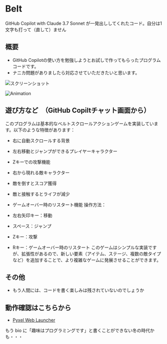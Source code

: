 # Belt
GitHub Copilot with Claude 3.7 Sonnet が一発出ししてくれたコード。自分は1文字も打って（直して）ません

## 概要
- GitHub Copilotの使い方を勉強しようとお試しで作ってもらったプログラムコードです。
- ナニカ問題がありましたら対応させていただきたいと思います。

![スクリーンショット]()

![Animation]()

## 遊び方など　（GitHub Copiltチャット画面から）
このプログラムは基本的なベルトスクロールアクションゲームを実装しています。以下のような特徴があります：

- 右に自動スクロールする背景
- 左右移動とジャンプができるプレイヤーキャラクター
- Zキーでの攻撃機能
- 右から現れる敵キャラクター
- 敵を倒すとスコア獲得
- 敵と接触するとライフが減少
- ゲームオーバー時のリスタート機能
操作方法：

- 左右矢印キー：移動
- スペース：ジャンプ
- Zキー：攻撃
- Rキー：ゲームオーバー時のリスタート
このゲームはシンプルな実装ですが、拡張性があるので、新しい要素（アイテム、ステージ、複数の敵タイプなど）を追加することで、より複雑なゲームに発展させることができます。

## その他
- もう人間には、コードを書く楽しみは残されていないのでしょうか

## 動作確認はこちらから
- [Pyxel Web Launcher](https://kitao.github.io/pyxel/wasm/launcher/?run=Hiekichi.Kanixian.Kanixian240)


もう bio に「趣味はプログラミングです」と書くことができない冬の時代かも・・・
